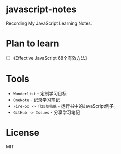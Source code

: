 # javascript-notes
Recording My JavaScript Learning Notes.

# Plan to learn

- [ ] 《Effective JavaScript 68个有效方法》

# Tools

- `Wunderlist` - 定制学习目标
- `OneNote` - 记录学习笔记
- `FireFox -> 代码草稿纸` - 运行书中的JavaScript例子。
- `GitHub -> Issues` - 分享学习笔记

# License
MIT
